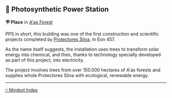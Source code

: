 ## 🌿 Photosynthetic Power Station

**🪧 Place** in [A'as Forest](<https://zeithalt.github.io/r/aas_forest.html>)

PPS in short, this building was one of the first construction and scientific projects completed by [Protectores Silva](<https://zeithalt.github.io/r/protectores_silva.html>), in Eon 457.

As the name itself suggests, the installation uses trees to transform solar energy into chemical, and then, thanks to technology specially developed as part of this project, into electricity.

The project involves trees from over 150.000 hectares of A'as forests and supplies whole Protectores Silva with ecological, renewable energy.

<!---
keywords: ps, pps, aas, a'as, forest, ares, flora, fauna
aliases: 
-->
----------
[`📑` Mimbot Index](<https://zeithalt.github.io/r/#e470>)